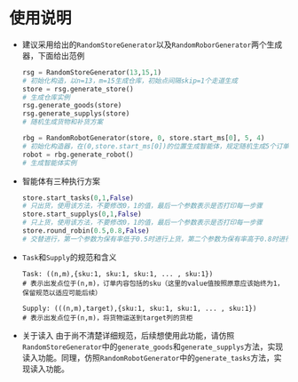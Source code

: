 # 使用说明

- 建议采用给出的``RandomStoreGenerator``以及``RandomRoborGenerator``两个生成器，下面给出范例
  
  ```python
  rsg = RandomStoreGenerator(13,15,1)
  # 初始化构造，以n=13，m=15生成仓库，初始点间隔skip=1个走道生成
  store = rsg.generate_store()
  # 生成仓库实例
  rsg.generate_goods(store)
  rsg.generate_supplys(store)
  # 随机生成货物和补货方案
  
  rbg = RandomRobotGenerator(store, 0, store.start_ms[0], 5, 4)
  # 初始化构造器，在(0,store.start_ms[0])的位置生成智能体，规定随机生成5个订单，每个订单的sku不超过4
  robot = rbg.generate_robot()
  # 生成智能体实例
  ```
  
  

- 智能体有三种执行方案
  
  ```python
  store.start_tasks(0,1,False)
  # 只出货，使用该方法，不要修改0，1的值，最后一个参数表示是否打印每一步骤
  store.start_supplys(0,1,False)
  # 只上货，使用该方法，不要修改0，1的值，最后一个参数表示是否打印每一步骤
  store.round_robin(0.5,0.8,False)
  # 交替进行，第一个参数为保有率低于0.5时进行上货，第二个参数为保有率高于0.8时进行出货
  ```
  
  

- ``Task``和``Supply``的规范和含义
  
  ```shell
  Task: ((n,m),{sku:1, sku:1, sku:1, ... , sku:1})
  # 表示出发点位于(n,m)，订单内容包括的sku（这里的value值按照原意应该始终为1，保留规范以适应可能后续） 
  
  Supply: (((n,m),target),{sku:1, sku:1, sku:1, ... , sku:1})
  # 表示出发点位于(n,m)，将货物运送到target列的货柜
  ```

- 关于读入
    由于尚不清楚详细规范，后续想使用此功能，请仿照``RandomStoreGenerator``中的``generate_goods``和``generate_supplys``方法，实现读入功能。同理，仿照``RandomRobotGenerator``中的``generate_tasks``方法，实现读入功能。